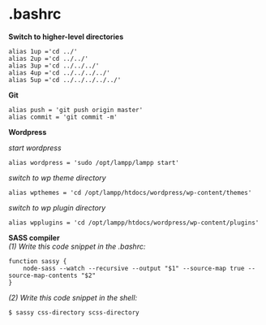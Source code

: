 # .bashrc 

**Switch to higher-level directories**
```
alias 1up ='cd ../'
alias 2up ='cd ../../'
alias 3up ='cd ../../../'
alias 4up ='cd ../../../../'
alias 5up ='cd ../../../../../'
```  

**Git**
```
alias push = 'git push origin master'
alias commit = 'git commit -m'
```

**Wordpress**

_start wordpress_

```
alias wordpress = 'sudo /opt/lampp/lampp start'
```
_switch to wp theme directory_
```
alias wpthemes = 'cd /opt/lampp/htdocs/wordpress/wp-content/themes'
```
_switch to wp plugin directory_
```
alias wpplugins = 'cd /opt/lampp/htdocs/wordpress/wp-content/plugins'
```

**SASS compiler**  
_(1) Write this code snippet in the .bashrc:_
```
function sassy {
    node-sass --watch --recursive --output "$1" --source-map true --source-map-contents "$2"
}
```
_(2) Write this code snippet in the shell:_
```
$ sassy css-directory scss-directory
```